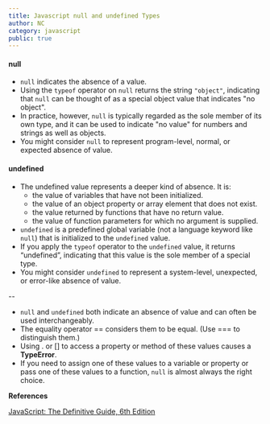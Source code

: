 ```yaml
---
title: Javascript null and undefined Types
author: NC
category: javascript
public: true
---
```


#### null
- ```null``` indicates the absence of a value.
- Using the ```typeof``` operator on ```null``` returns the string ```"object"```, indicating that ```null``` can be thought of as a special object value that indicates "no object".
- In practice, however, ```null``` is typically regarded as the sole member of its own type, and it can be used to indicate "no value" for numbers and strings as well as objects.
- You might consider ```null``` to represent program-level, normal, or expected absence of value.


#### undefined
- The undefined value represents a deeper kind of absence. It is:
	- the value of variables that have not been initialized.
	- the value of an object property or array element that does not exist.
	- the value returned by functions that have no return value.
	- the value of function parameters for which no argument is supplied.
- ```undefined``` is a predefined global variable (not a language keyword like ```null```) that is initialized to the ```undefined``` value.
- If you apply the ```typeof``` operator to the ```undefined``` value, it returns “undefined”, indicating that this value is the sole member of a special type.
- You might consider ```undefined``` to represent a system-level, unexpected, or error-like absence of value.


--

- ```null``` and ```undefined``` both indicate an absence of value and can often be used interchangeably.
- The equality operator == considers them to be equal. (Use === to distinguish them.)
- Using . or [] to access a property or method of these values causes a **TypeError**.
- If you need to assign one of these values to a variable or property or pass one of these values to a function, ```null``` is almost always the right choice.


**References**

[JavaScript: The Definitive Guide, 6th Edition](http://shop.oreilly.com/product/9780596805531.do)
